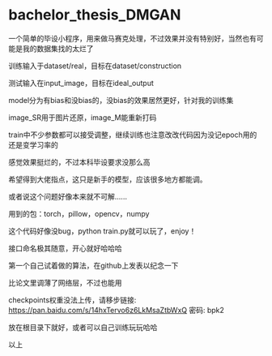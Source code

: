 # bachelor_thesis_DMGAN
一个简单的毕设小程序，用来做马赛克处理，不过效果并没有特别好，当然也有可能是我的数据集找的太烂了

训练输入于dataset/real，目标在dataset/construction

测试输入在input_image，目标在ideal_output

model分为有bias和没bias的，没bias的效果居然更好，针对我的训练集

image_SR用于图片还原，image_M能重新打码

train中不少参数都可以接受调整，继续训练也注意改改代码因为没记epoch用的还是变学习率的

感觉效果挺烂的，不过本科毕设要求没那么高

希望得到大佬指点，这只是新手的模型，应该很多地方都能调。

或者说这个问题好像本来就不可解......

用到的包：torch，pillow，opencv，numpy

这个代码好像没bug，python train.py就可以玩了，enjoy！

接口命名极其随意，开心就好哈哈哈

第一个自己试着做的算法，在github上发表以纪念一下

比论文里调薄了网络层，不过也能用

checkpoints权重没法上传，请移步链接: https://pan.baidu.com/s/14hxTervo6z6LkMsaZtbWxQ  密码: bpk2

放在根目录下就好，或者可以自己训练玩玩哈哈

以上
